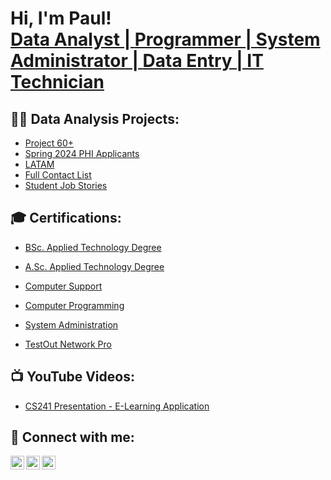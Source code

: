 <h1>Hi, I'm Paul! <br/><a href="https://github.com/paulmutiswa">Data Analyst | <a href="https://https://www.linkedin.com/in/paulssmutiswa/">Programmer | System Administrator | <a href="https://www.upwork.com/freelancers/~014c08f04eb36c4ee7/">Data Entry | IT Technician</a></h1>

<h2>👨‍💻 Data Analysis Projects:</h2>

-  [Project 60+](https://github.com/paulmutiswa/Project60Plus/tree/main)
-  [Spring 2024 PHI Applicants](https://github.com/paulmutiswa/Spring-2024-PHI-Applicants/tree/main)
-  [LATAM](https://github.com/paulmutiswa/LATAM/tree/main)
-  [Full Contact List](https://github.com/paulmutiswa/Full-Contact-List/tree/main)
-  [Student Job Stories](https://github.com/paulmutiswa/Student-Job-Stories/tree/main)
 
<h2>🎓 Certifications:</h2>

  - [BSc. Applied Technology Degree](https://www.michaelsutter.com/ediploma?fn=diplomastatuscheck&key=02000000ba6eccab1c4bb9d41202e0ed7fcb1da6d21fafa34c127cbcf84fc573ec9bf65f63363c1c4be66f0ff4049e1bce1b3813796fe3c1d85d29905078b584d90f7d79)
  - [A.Sc. Applied Technology Degree](https://www.michaelsutter.com/ediploma?fn=diplomastatuscheck&key=0200000012fcf33a322a4100d00e212a97065a9f3198437b727fa104a8aa8a81fc02abd1b16d13bae12c6a2c5bd72e3129d9958a7ec105d733329b90642d888009d290b6)
  - [Computer Support](https://www.michaelsutter.com/ediploma?fn=diplomastatuscheck&key=02000000dc82383d8d121be0e6bfe7f1a1afa1f030c127ba9e110bd5537e408dd5a77ac7fda2fcfcf36030834361e9f0de7b5cc0f68d8500e3163142e149731b7a4ddcda)
  - [Computer Programming](https://www.michaelsutter.com/ediploma?fn=diplomastatuscheck&key=02000000aeb78aa985e3d531f2247ba0758fd8425d973c2884d9755974d16deee29e3d43580bb26605e84dca79f62bb3723637fe59d59a51a913520c9b8b091638d9cb7e)
  - [System Administration](https://www.michaelsutter.com/ediploma?fn=diplomastatuscheck&key=02000000418d66a25efb331ad3f98d6a69185bad208608079290c830f6dd83f50de25eab4ae08728149b8d3ddbfeb2c86473b44c138cea54bc2bc66498624819f659bab4)

  - [TestOut Network Pro](https://verification.testout.com/verifycert/6-1C6-D6F37)

<h2>📺 YouTube Videos:</h2>

- [CS241 Presentation - E-Learning Application](https://https://www.youtube.com/watch?v=zuvB0EwfKn0)

<h2> 🤳 Connect with me:</h2>

[<img align="left" alt="paulmutiswa | Twitter" width="22px" src="https://cdn.jsdelivr.net/npm/simple-icons@v3/icons/twitter.svg" />][twitter]
[<img align="left" alt="paulmutiswa | LinkedIn" width="22px" src="https://cdn.jsdelivr.net/npm/simple-icons@v3/icons/linkedin.svg" />][linkedin]
[<img align="left" alt="paulmutiswa | Instagram" width="22px" src="https://cdn.jsdelivr.net/npm/simple-icons@v3/icons/upwork.svg" />][upwork]

[twitter]: https://x.com/paulmutiswa?t=fBO_LUlcQPNupclmGInggw&s=09
[upwork]:  https://www.upwork.com/freelancers/~0198b3c11076fc9f2b?mp_source=share
[linkedin]: https://www.linkedin.com/in/paulssmutiswa

<!--
**paulmutiswa/paulmutiswa** is a ✨ _special_ ✨ repository because its `README.md` (this file) appears on your GitHub profile.

Here are some ideas to get you started:

- 🔭 I’m currently working on ...
- 🌱 I’m currently learning ...
- 👯 I’m looking to collaborate on ...
- 🤔 I’m looking for help with ...
- 💬 Ask me about ...
- 📫 How to reach me: ...
- 😄 Pronouns: ...
- ⚡ Fun fact: ...
-->
